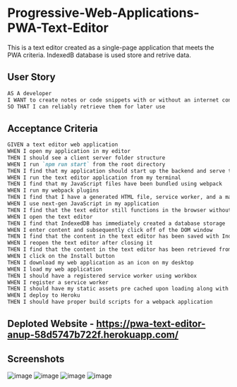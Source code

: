 # Progressive-Web-Applications-PWA-Text-Editor
This is a text editor created as a single-page application that meets the PWA criteria. IndexedB database is used store and retrive data.

## User Story

```md
AS A developer
I WANT to create notes or code snippets with or without an internet connection
SO THAT I can reliably retrieve them for later use
```

## Acceptance Criteria

```md
GIVEN a text editor web application
WHEN I open my application in my editor
THEN I should see a client server folder structure
WHEN I run `npm run start` from the root directory
THEN I find that my application should start up the backend and serve the client
WHEN I run the text editor application from my terminal
THEN I find that my JavaScript files have been bundled using webpack
WHEN I run my webpack plugins
THEN I find that I have a generated HTML file, service worker, and a manifest file
WHEN I use next-gen JavaScript in my application
THEN I find that the text editor still functions in the browser without errors
WHEN I open the text editor
THEN I find that IndexedDB has immediately created a database storage
WHEN I enter content and subsequently click off of the DOM window
THEN I find that the content in the text editor has been saved with IndexedDB
WHEN I reopen the text editor after closing it
THEN I find that the content in the text editor has been retrieved from our IndexedDB
WHEN I click on the Install button
THEN I download my web application as an icon on my desktop
WHEN I load my web application
THEN I should have a registered service worker using workbox
WHEN I register a service worker
THEN I should have my static assets pre cached upon loading along with subsequent pages and static assets
WHEN I deploy to Heroku
THEN I should have proper build scripts for a webpack application
```

## Deploted Website  - https://pwa-text-editor-anup-58d5747b722f.herokuapp.com/

## Screenshots 
![image](https://github.com/anup2307/Progressive-Web-Applications-PWA-Text-Editor/assets/124316722/706ac74d-1201-4b61-af49-f455f4a5b3c5)
![image](https://github.com/anup2307/Progressive-Web-Applications-PWA-Text-Editor/assets/124316722/616dcd91-a866-4212-a1b3-2c48fe369747)
![image](https://github.com/anup2307/Progressive-Web-Applications-PWA-Text-Editor/assets/124316722/ff2da7bc-cf59-4c2c-bd1f-ecc9b812589f)
![image](https://github.com/anup2307/Progressive-Web-Applications-PWA-Text-Editor/assets/124316722/91215bf4-0017-4076-a329-cd7ec831b6f0)




